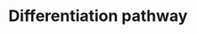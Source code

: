 ---
annotations:
- id: PW:0000004
  parent: regulatory pathway
  type: Pathway Ontology
  value: regulatory pathway
- id: DOID:319
  parent: null
  type: Disease Ontology
  value: spinal cord disease
- id: DOID:2055
  parent: disease of mental health
  type: Disease Ontology
  value: post-traumatic stress disorder
- id: CL:0000034
  parent: stem cell
  type: Cell Type Ontology
  value: stem cell
- id: CL:0002606
  parent: animal cell
  type: Cell Type Ontology
  value: astrocyte of the spinal cord
authors:
- Mkutmon
- Susan
- Egonw
- Eweitz
description: This pathway provides an overview of the directed differentiation molecules
  used to induce early and derivative cell lineages from human pluripotent stem cells.
  The initial version of this pathway is a direct adaptation of the SnapShot "Directed
  Differentiation of Pluripotent Stem Cells" pathway authored by Luis A. Williams,
  Brandi N. Davis-Dusenbery, and Kevin C. Eggan, HHMI, Harvard University, Cell 149,
  May 25, 2012 Elsevier Inc. DOI 10.1016/j.cell.2012.05.015. http://download.cell.com/pdf/PIIS0092867412005946.pdf.
  This adaptation was generated by Meenakshi Venkatasubramanian and Krithika Ramasamy
  Subramanian at Cincinnati Children's Hospital in the laboratory of Nathan Salomonis.
last-edited: 2021-05-21
organisms:
- Bos taurus
redirect_from:
- /index.php/Pathway:WP3223
- /instance/WP3223
revision: null
schema-jsonld:
- '@context': https://schema.org/
  '@id': https://wikipathways.github.io/pathways/WP3223.html
  '@type': Dataset
  creator:
    '@type': Organization
    name: WikiPathways
  description: This pathway provides an overview of the directed differentiation molecules
    used to induce early and derivative cell lineages from human pluripotent stem
    cells. The initial version of this pathway is a direct adaptation of the SnapShot
    "Directed Differentiation of Pluripotent Stem Cells" pathway authored by Luis
    A. Williams, Brandi N. Davis-Dusenbery, and Kevin C. Eggan, HHMI, Harvard University,
    Cell 149, May 25, 2012 Elsevier Inc. DOI 10.1016/j.cell.2012.05.015. http://download.cell.com/pdf/PIIS0092867412005946.pdf.
    This adaptation was generated by Meenakshi Venkatasubramanian and Krithika Ramasamy
    Subramanian at Cincinnati Children's Hospital in the laboratory of Nathan Salomonis.
  keywords:
  - A-83-01
  - ALK
  - Ascorbic acid
  - BMP4
  - Beta-Glycerophosphoric acid
  - CNTF
  - CSF1
  - CSF1R
  - CXCR2
  - Cyclopamine
  - DAPT
  - DKK1
  - Dexamethasone
  - EGF
  - EPO
  - FGF1
  - FGF10
  - FGF2
  - FGF4
  - FGF8
  - FLT3LG
  - FST
  - GDF5
  - HGF
  - IGF-I
  - IL11
  - IL3
  - IL6
  - IL6R
  - INHBA
  - INS
  - KIT
  - KITLG
  - LEFTY1
  - NODAL
  - NOG
  - NOTCH1
  - NT5E
  - NTF4
  - Naltrexone
  - Niacinamide
  - PDGFA
  - PDGFB
  - Retinoic acid
  - SB431542
  - SHH
  - Selenium
  - TF
  - TGFB1
  - TGFB3
  - TNFSF11
  - TPO
  - Taurine
  - VEGFA
  - Vitamin A
  - WNT1
  - WNT2
  - WNT2B
  - WNT3A
  - WNT5A
  - WNT7B
  license: CC0
  name: Differentiation pathway
seo: CreativeWork
title: Differentiation pathway
wpid: WP3223
---